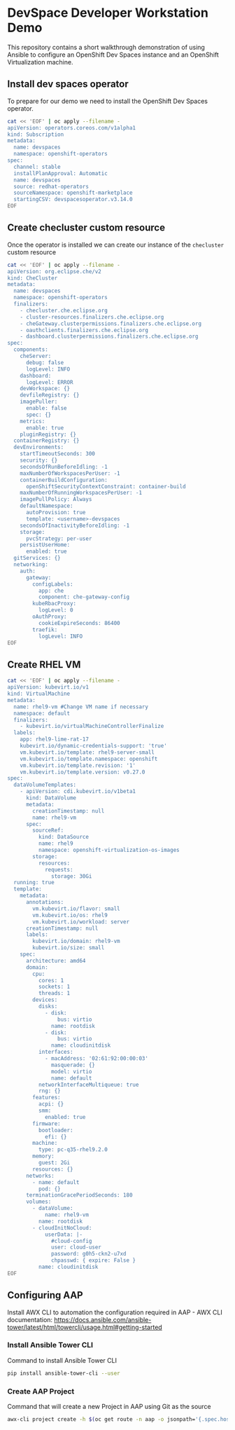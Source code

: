# DevSpace Developer Workstation Demo
This repository contains a short walkthrough demonstration of using Ansible to configure an OpenShift Dev Spaces instance and an OpenShift Virtualization machine.


## Install dev spaces operator                                                                                                                                
                                                                                                                                                             
To prepare for our demo we need to install the OpenShift Dev Spaces operator.                                                                                
                                                                                                                                                             
```bash                                                                                                                                             
cat << 'EOF' | oc apply --filename -                                                                                                                         
apiVersion: operators.coreos.com/v1alpha1                                                                                                                    
kind: Subscription                                                                                                                                           
metadata:                                                                                                                                                    
  name: devspaces                                                                                                                                            
  namespace: openshift-operators                                                                                                                             
spec:                                                                                                                                                        
  channel: stable                                                                                                                                            
  installPlanApproval: Automatic                                                                                                                             
  name: devspaces                                                                                                                                            
  source: redhat-operators                                                                                                                                   
  sourceNamespace: openshift-marketplace                                                                                                                     
  startingCSV: devspacesoperator.v3.14.0                                                                                                                     
EOF
```

## Create checluster custom resource

Once the operator is installed we can create our instance of the `checluster` custom resource

```bash
cat << 'EOF' | oc apply --filename -
apiVersion: org.eclipse.che/v2
kind: CheCluster
metadata:
  name: devspaces
  namespace: openshift-operators
  finalizers:
    - checluster.che.eclipse.org
    - cluster-resources.finalizers.che.eclipse.org
    - cheGateway.clusterpermissions.finalizers.che.eclipse.org
    - oauthclients.finalizers.che.eclipse.org
    - dashboard.clusterpermissions.finalizers.che.eclipse.org
spec:
  components:
    cheServer:
      debug: false
      logLevel: INFO
    dashboard:
      logLevel: ERROR
    devWorkspace: {}
    devfileRegistry: {}
    imagePuller:
      enable: false
      spec: {}
    metrics:
      enable: true
    pluginRegistry: {}
  containerRegistry: {}
  devEnvironments:
    startTimeoutSeconds: 300
    security: {}
    secondsOfRunBeforeIdling: -1
    maxNumberOfWorkspacesPerUser: -1
    containerBuildConfiguration:
      openShiftSecurityContextConstraint: container-build
    maxNumberOfRunningWorkspacesPerUser: -1
    imagePullPolicy: Always
    defaultNamespace:
      autoProvision: true
      template: <username>-devspaces
    secondsOfInactivityBeforeIdling: -1
    storage:
      pvcStrategy: per-user
    persistUserHome:
      enabled: true
  gitServices: {}
  networking:
    auth:
      gateway:
        configLabels:
          app: che
          component: che-gateway-config
        kubeRbacProxy:
          logLevel: 0
        oAuthProxy:
          cookieExpireSeconds: 86400
        traefik:
          logLevel: INFO
EOF
```


## Create RHEL VM

```bash
cat << 'EOF' | oc apply --filename -
apiVersion: kubevirt.io/v1
kind: VirtualMachine
metadata:
  name: rhel9-vm #Change VM name if necessary
  namespace: default
  finalizers:
    - kubevirt.io/virtualMachineControllerFinalize
  labels:
    app: rhel9-lime-rat-17
    kubevirt.io/dynamic-credentials-support: 'true'
    vm.kubevirt.io/template: rhel9-server-small
    vm.kubevirt.io/template.namespace: openshift
    vm.kubevirt.io/template.revision: '1'
    vm.kubevirt.io/template.version: v0.27.0
spec:
  dataVolumeTemplates:
    - apiVersion: cdi.kubevirt.io/v1beta1
      kind: DataVolume
      metadata:
        creationTimestamp: null
        name: rhel9-vm
      spec:
        sourceRef:
          kind: DataSource
          name: rhel9
          namespace: openshift-virtualization-os-images
        storage:
          resources:
            requests:
              storage: 30Gi
  running: true
  template:
    metadata:
      annotations:
        vm.kubevirt.io/flavor: small
        vm.kubevirt.io/os: rhel9
        vm.kubevirt.io/workload: server
      creationTimestamp: null
      labels:
        kubevirt.io/domain: rhel9-vm
        kubevirt.io/size: small
    spec:
      architecture: amd64
      domain:
        cpu:
          cores: 1
          sockets: 1
          threads: 1
        devices:
          disks:
            - disk:
                bus: virtio
              name: rootdisk
            - disk:
                bus: virtio
              name: cloudinitdisk
          interfaces:
            - macAddress: '02:61:92:00:00:03'
              masquerade: {}
              model: virtio
              name: default
          networkInterfaceMultiqueue: true
          rng: {}
        features:
          acpi: {}
          smm:
            enabled: true
        firmware:
          bootloader:
            efi: {}
        machine:
          type: pc-q35-rhel9.2.0
        memory:
          guest: 2Gi
        resources: {}
      networks:
        - name: default
          pod: {}
      terminationGracePeriodSeconds: 180
      volumes:
        - dataVolume:
            name: rhel9-vm
          name: rootdisk
        - cloudInitNoCloud:
            userData: |-
              #cloud-config
              user: cloud-user
              password: g0h5-ckn2-u7xd
              chpasswd: { expire: False }
          name: cloudinitdisk
EOF
```


## Configuring AAP

Install AWX CLI to automation the configuration required in AAP - AWX CLI documentation: https://docs.ansible.com/ansible-tower/latest/html/towercli/usage.html#getting-started

### Install Ansible Tower CLI

Command to install Ansible Tower CLI

```bash
pip install ansible-tower-cli --user
```

### Create AAP Project

Command that will create a new Project in AAP using Git as the source

```bash
awx-cli project create -h $(oc get route -n aap -o jsonpath='{.spec.host}' aap) -u admin -p $(oc get secret -n aap aap-admin-password -o jsonpath='{.data.password}' | base64 --decode) -n devspaces --organization Default --scm-type git --scm-url https://github.com/Deim0s13/DevWorkstation.git
```

